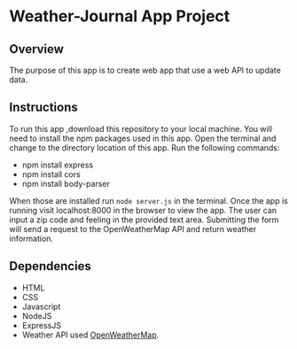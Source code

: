 # Weather-Journal App Project

## Overview

The purpose of this app is to create web app that use a web API to update data.

## Instructions

To run this app ,download this repository to your local machine. You will need to install the npm packages used in this app. Open the terminal and change to the directory location of this app. Run the following commands:

* npm install express
* npm install cors
* npm install body-parser

When those are installed run `node server.js` in the terminal. Once the app is running visit localhost:8000 in the browser to view the app. The user can input a zip code and feeling in the provided text area. Submitting the form will send a request to the OpenWeatherMap API and return weather information.

## Dependencies

* HTML
* CSS
* Javascript
* NodeJS
* ExpressJS
* Weather API used [OpenWeatherMap](https://openweathermap.org/).
